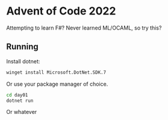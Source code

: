 # Advent of Code 2022

Attempting to learn F#?  Never learned ML/OCAML, so try this?

## Running

Install dotnet:
```sh
winget install Microsoft.DotNet.SDK.7
```

Or use your package manager of choice.

```sh
cd day01
dotnet run
```

Or whatever
